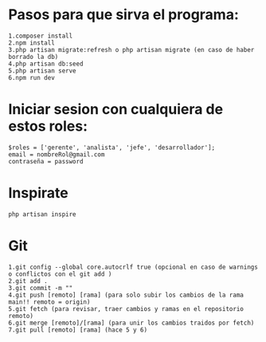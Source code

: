 # Pasos para que sirva el programa:
    1.composer install
    2.npm install
    3.php artisan migrate:refresh o php artisan migrate (en caso de haber borrado la db)
    4.php artisan db:seed 
    5.php artisan serve
    6.npm run dev
# Iniciar sesion con cualquiera de estos roles:
    $roles = ['gerente', 'analista', 'jefe', 'desarrollador'];
    email = nombreRol@gmail.com
    contraseña = password
# Inspirate
    php artisan inspire
# Git
    1.git config --global core.autocrlf true (opcional en caso de warnings o conflictos con el git add )
    2.git add .
    3.git commit -m "" 
    4.git push [remoto] [rama] (para solo subir los cambios de la rama main!! remoto = origin)
    5.git fetch (para revisar, traer cambios y ramas en el repositorio remoto) 
    6.git merge [remoto]/[rama] (para unir los cambios traidos por fetch)
    7.git pull [remoto] [rama] (hace 5 y 6)
